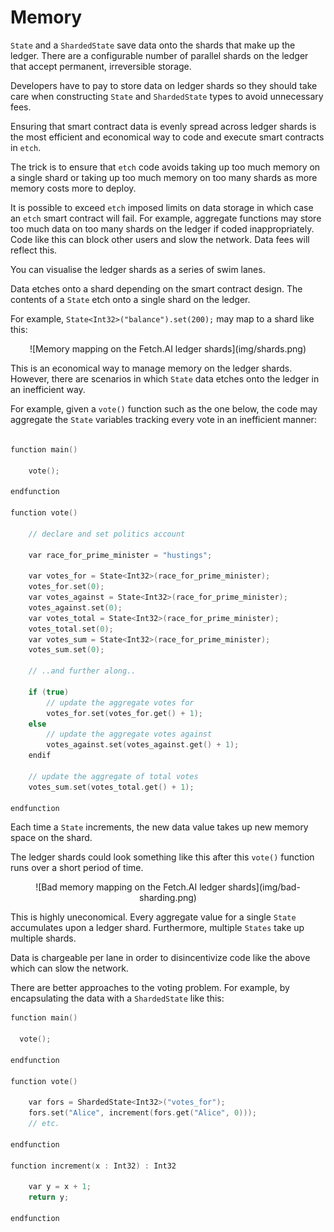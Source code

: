 <h1>Memory</h1> 

`State` and a `ShardedState` save data onto the shards that make up the ledger. There are a configurable number of parallel shards on the ledger that accept permanent, irreversible storage. 

Developers have to pay to store data on ledger shards so they should take care when constructing `State` and `ShardedState` types to avoid unnecessary fees. 

Ensuring that smart contract data is evenly spread across ledger shards is the most efficient and economical way to code and execute smart contracts in `etch`.

The trick is to ensure that `etch` code avoids taking up too much memory on a single shard or taking up too much memory on too many shards as more memory costs more to deploy.

It is possible to exceed `etch` imposed limits on data storage in which case an `etch` smart contract will fail. For example, aggregate functions may store too much data on too many shards on the ledger if coded inappropriately. Code like this can block other users and slow the network. Data fees will reflect this. 

You can visualise the ledger shards as a series of swim lanes. 

Data etches onto a shard depending on the smart contract design. The contents of a `State` etch onto a single shard on the ledger. 

For example, `State<Int32>("balance").set(200);` may map to a shard like this:

<center>![Memory mapping on the Fetch.AI ledger shards](img/shards.png)</center>

This is an economical way to manage memory on the ledger shards. However, there are scenarios in which `State` data etches onto the ledger in an inefficient way. 

For example, given a `vote()` function such as the one below, the code may aggregate the `State` variables tracking every vote in an inefficient manner:

``` c++

function main()

    vote();

endfunction

function vote()

    // declare and set politics account
    
    var race_for_prime_minister = "hustings";

    var votes_for = State<Int32>(race_for_prime_minister);
    votes_for.set(0);
    var votes_against = State<Int32>(race_for_prime_minister);
    votes_against.set(0);
    var votes_total = State<Int32>(race_for_prime_minister);
    votes_total.set(0);
    var votes_sum = State<Int32>(race_for_prime_minister);
    votes_sum.set(0);

    // ..and further along..

    if (true)
        // update the aggregate votes for
        votes_for.set(votes_for.get() + 1);
    else 
        // update the aggregate votes against
        votes_against.set(votes_against.get() + 1);
    endif
    
    // update the aggregate of total votes
    votes_sum.set(votes_total.get() + 1);

endfunction

```

Each time a `State` increments, the new data value takes up new memory space on the shard.

The ledger shards could look something like this after this `vote()` function runs over a short period of time.

<center>![Bad memory mapping on the Fetch.AI ledger shards](img/bad-sharding.png)</center>

This is highly uneconomical. Every aggregate value for a single `State` accumulates upon a ledger shard. Furthermore, multiple `States` take up multiple shards. 

Data is chargeable per lane in order to disincentivize code like the above which can slow the network. 

There are better approaches to the voting problem. For example, by encapsulating the data with a `ShardedState` like this:


``` c++
function main()

  vote();

endfunction

function vote()

    var fors = ShardedState<Int32>("votes_for");
    fors.set("Alice", increment(fors.get("Alice", 0)));
    // etc.

endfunction

function increment(x : Int32) : Int32
    
    var y = x + 1;
    return y;

endfunction

```


<br/>